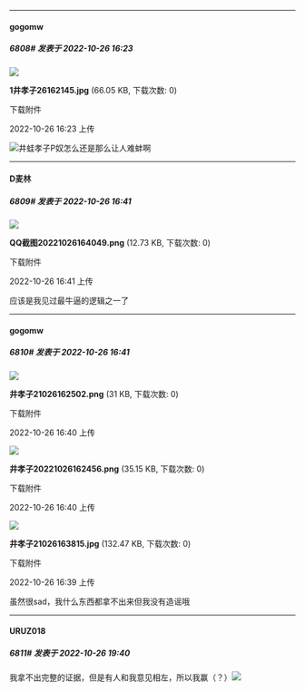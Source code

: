 

*****

####  gogomw  
##### 6808#       发表于 2022-10-26 16:23

<img src="https://img.saraba1st.com/forum/202210/26/162303rrqx9fy899uw8jul.jpg" referrerpolicy="no-referrer">

<strong>1井孝子26162145.jpg</strong> (66.05 KB, 下载次数: 0)

下载附件

2022-10-26 16:23 上传

<img src="https://static.saraba1st.com/image/smiley/face2017/067.png" referrerpolicy="no-referrer">井蛙孝子P奴怎么还是那么让人难蚌啊



*****

####  D麦林  
##### 6809#       发表于 2022-10-26 16:41

<img src="https://img.saraba1st.com/forum/202210/26/164106x4zp0zjpmjmvtiqq.png" referrerpolicy="no-referrer">

<strong>QQ截图20221026164049.png</strong> (12.73 KB, 下载次数: 0)

下载附件

2022-10-26 16:41 上传

应该是我见过最牛逼的逻辑之一了

*****

####  gogomw  
##### 6810#       发表于 2022-10-26 16:41

<img src="https://img.saraba1st.com/forum/202210/26/164000u2e557qwjzenenf5.png" referrerpolicy="no-referrer">

<strong>井孝子21026162502.png</strong> (31 KB, 下载次数: 0)

下载附件

2022-10-26 16:40 上传

<img src="https://img.saraba1st.com/forum/202210/26/164004k25yig25w7jgh9ee.png" referrerpolicy="no-referrer">

<strong>井孝子20221026162456.png</strong> (35.15 KB, 下载次数: 0)

下载附件

2022-10-26 16:40 上传

<img src="https://img.saraba1st.com/forum/202210/26/163958p74437o7g3ql37g3.jpg" referrerpolicy="no-referrer">

<strong>井孝子21026163815.jpg</strong> (132.47 KB, 下载次数: 0)

下载附件

2022-10-26 16:39 上传

虽然很sad，我什么东西都拿不出来但我没有造谣哦



*****

####  URUZ018  
##### 6811#       发表于 2022-10-26 19:40

我拿不出完整的证据，但是有人和我意见相左，所以我赢（？）<img src="https://static.saraba1st.com/image/smiley/face2017/018.png" referrerpolicy="no-referrer">


